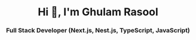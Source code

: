 <h1 align="center">Hi 👋, I'm Ghulam Rasool</h1>


<h3 align="center">Full Stack Developer (Next.js, Nest.js, TypeScript, JavaScript)</h3>

